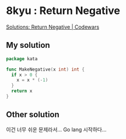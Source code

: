 # 8kyu : Return Negative

[Solutions: Return Negative | Codewars](http://www.codewars.com/kata/55685cd7ad70877c23000102/solutions/solutions)

## My solution

```go
package kata

func MakeNegative(x int) int {
  if x > 0 {
    x = x * (-1)
  }
  return x
}
```

## Other solution

이건 너무 쉬운 문제라서... Go lang 시작하다...     

